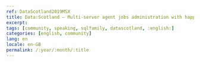 ```yaml
---
ref: DataScotland2019MSX
title: Data:Scotland – Multi-server agent jobs administration with happy faces and pigeons
excerpt: 
tags: [community, speaking, sqlfamily, datascotland, :english:]
categories: [english, community]
lang: en
locale: en-GB
permalink: /:year/:month/:title
---
```

